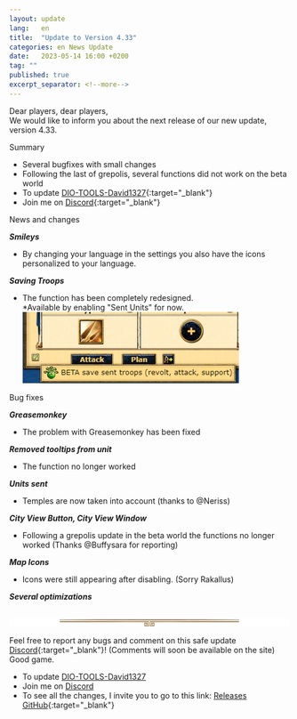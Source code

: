 ```yaml
---
layout: update
lang:   en
title:  "Update to Version 4.33"
categories: en News Update
date:   2023-05-14 16:00 +0200
tag: ""
published: true
excerpt_separator: <!--more-->
---
```


Dear players, dear players,<br>
We would like to inform you about the next release of our new update, version 4.33.

<div class="gpcl note">Summary</div>

* Several bugfixes with small changes
* Following the last of grepolis, several functions did not work on the beta world
* To update [DIO-TOOLS-David1327][1]{:target="_blank"}
* Join me on [Discord][2]{:target="_blank"}

<!--more-->

<div class="gpcl tip">News and changes</div>

***Smileys***
* By changing your language in the settings you also have the icons personalized to your language.

***Saving Troops***
* The function has been completely redesigned.<br>
*Available by enabling "Sent Units" for now.<br>
![Troop backup](/img/update/capture-d-ecran-2023-02-09-200802.png)

<div class="gpcl bug">Bug fixes</div>

***Greasemonkey***
* The problem with Greasemonkey has been fixed

***Removed tooltips from unit***
* The function no longer worked<br>

***Units sent***
* Temples are now taken into account (thanks to @Neriss) <br>

***City View Button, City View Window***
* Following a grepolis update in the beta world the functions no longer worked (Thanks @Buffysara for reporting)<br>

***Map Icons***
* Icons were still appearing after disabling. (Sorry Rakallus) <br>

***Several optimizations***
<br><br>

![gpcl-line](/img/site/gpcl/gpcl-line.png)

Feel free to report any bugs and comment on this safe update [Discord][2]{:target="_blank"}! (Comments will soon be available on the site) <br>
Good game.

* To update [DIO-TOOLS-David1327][1]
* Join me on [Discord][2]
* To see all the changes, I invite you to go to this link: [Releases GitHub](https://github.com/DIO-David1327/DIO-TOOLS-David1327/releases){:target="_blank"}


[1]: /DIO-TOOLS-David1327/code.user.js "DIO-TOOLS-David1327"
[2]: https://discord.gg/Q7WXtmRNRW "https://discord.gg/Q7WXtmRNRW"